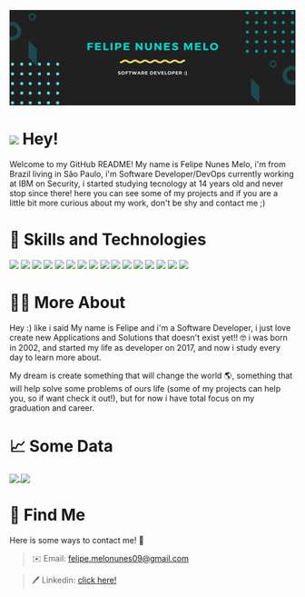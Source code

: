 [![Header](https://github.com/felipemelonunes09/felipemelonunes09/blob/main/assets/presentation-header.png "Header")](https://github.com/felipemelonunes09/felipemelonunes09/blob/main/assets/img-header.jpg)

# <img src="https://raw.githubusercontent.com/MartinHeinz/MartinHeinz/master/wave.gif" width="30px"> Hey!
Welcome to my GitHub README! My name is Felipe Nunes Melo, i'm from Brazil living in São Paulo, i'm Software Developer/DevOps currently working at IBM on Security, i started studying tecnology at 14 years old and never stop since there! here you can see some of my projects and if you are a little bit more curious about my work, don't be shy and contact me ;)

# 🔧 Skills and Technologies 
![](https://img.shields.io/badge/Code-Python-informational?style=for-the-badge&logo=python&logoColor=white&color=BD2A95)
![](https://img.shields.io/badge/Code-JavaScript-informational?style=for-the-badge&logo=javascript&logoColor=white&color=BD2A95)
![](https://img.shields.io/badge/Code-Java-informational?style=for-the-badge&logo=java&logoColor=white&color=BD2A95)
![](https://img.shields.io/badge/Code-Typescript-informational?style=for-the-badge&logo=typescript&logoColor=white&color=BD2A95)
![](https://img.shields.io/badge/Code-CSharp-informational?style=for-the-badge&logo=csharp&logoColor=white&color=BD2A95)
![](https://img.shields.io/badge/Code-NodeJs-informational?style=for-the-badge&logo=nodejs&logoColor=white&color=BD2A95)
![](https://img.shields.io/badge/Framework-AspNet-informational?style=for-the-badge&logo=aspnet&logoColor=white&color=FFD538)
![](https://img.shields.io/badge/Framework-Vue-informational?style=for-the-badge&logo=vue.js&logoColor=white&color=FFD538)
![](https://img.shields.io/badge/Framework-Angular-informational?style=for-the-badge&logo=angular&logoColor=white&color=FFD538)
![](https://img.shields.io/badge/Framework-Ionic-informational?style=for-the-badge&logo=ionic&logoColor=white&color=FFD538)
![](https://img.shields.io/badge/Tools-SQLServer-informational?style=for-the-badge&logo=sqlserver&logoColor=white&color=2bbc8a)
![](https://img.shields.io/badge/Tools-MongoDB-informational?style=for-the-badge&logo=mongodb&logoColor=white&color=2bbc8a)
![](https://img.shields.io/badge/Tools-PostgreSQL-informational?style=for-the-badge&logo=postgresql&logoColor=white&color=2bbc8a)
![](https://img.shields.io/badge/Tools-MySQL-informational?style=for-the-badge&logo=mysql&logoColor=white&color=2bbc8a)
![](https://img.shields.io/badge/Tools-Docker-informational?style=for-the-badge&logo=docker&logoColor=white&color=2bbc8a)
![](https://img.shields.io/badge/Cloud-Digital_Ocean-informational?style=for-the-badge&logo=digitalocean&logoColor=white&color=2bbc8a)

# 💁‍♂️ More About

Hey :) like i said My name is Felipe and i'm a Software Developer, i just love create new Applications and Solutions that doesn't exist yet!! 🤓 i was born in 2002, and started my life as developer on 2017, and now i study every day to learn more about.

My dream is create something that will change the world 🌎, something that will help solve some problems of ours life (some of my projects can help you, so if want check it out!), but for now i have total focus on my graduation and career.

# 📈 Some Data

<a href="https://github-readme-stats.vercel.app/api?username=felipemelonunes09&show_icons=true&theme=radical">
  <img align="center" src="https://github-readme-stats.vercel.app/api/pin/?username=felipemelonunes09" />
</a>
<a href="https://github-readme-stats.vercel.app/api/top-langs/?username=felipemelonunes09&layout=compact&langs_count=8theme=radical">
  <img align="center" src="(https://github.com/anuraghazra/github-readme-stats" />
</a>

# 🔎 Find Me


Here is some ways to contact me! 🤗

> ✉️ Email: felipe.melonunes09@gmail.com

> 🖊️ Linkedin: [click here!](https://www.linkedin.com/in/felipe-melo-219228199/)


 

<!--
**felipemelonunes09/felipemelonunes09** is a ✨ _special_ ✨ repository because its `README.md` (this file) appears on your GitHub profile.

Here are some ideas to get you started:

- 🔭 I’m currently working on ...
- 🌱 I’m currently learning ...
- 👯 I’m looking to collaborate on ...
- 🤔 I’m looking for help with ...
- 💬 Ask me about ...
- 📫 How to reach me: ...
- 😄 Pronouns: ...
- ⚡ Fun fact: ...
-->
